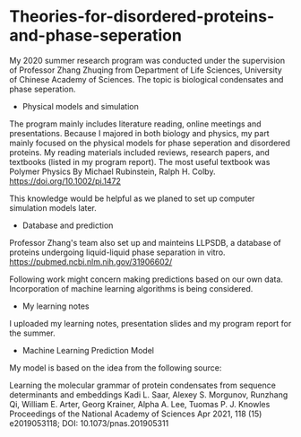 # Theories-for-disordered-proteins-and-phase-seperation
My 2020 summer research program was conducted under the supervision of Professor Zhang Zhuqing from Department of Life Sciences, University of Chinese Academy of Sciences. The topic is biological condensates and phase seperation.

* Physical models and simulation

The program mainly includes literature reading, online meetings and presentations. Because I majored in both biology and physics, my part mainly focused on the physical models for phase seperation and disordered proteins. My reading materials included reviews, research papers, and textbooks (listed in my program report).
The most useful textbook was Polymer Physics By Michael Rubinstein, Ralph H. Colby. 
  https://doi.org/10.1002/pi.1472
  
This knowledge would be helpful as we planed to set up computer simulation models later.

* Database and prediction

Professor Zhang's team also set up and mainteins LLPSDB, a database of proteins undergoing liquid-liquid phase separation in vitro.
  https://pubmed.ncbi.nlm.nih.gov/31906602/
  
Following work might concern making predictions based on our own data. Incorporation of machine learning algorithms is being considered.

* My learning notes

I uploaded my learning notes, presentation slides and my program report for the summer.

* Machine Learning Prediction Model

My model is based on the idea from the following source: 

Learning the molecular grammar of protein condensates from sequence determinants and embeddings
Kadi L. Saar, Alexey S. Morgunov, Runzhang Qi, William E. Arter, Georg Krainer, Alpha A. Lee, Tuomas P. J. Knowles
Proceedings of the National Academy of Sciences Apr 2021, 118 (15) e2019053118; DOI: 10.1073/pnas.201905311
